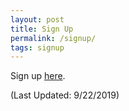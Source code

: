 ```yaml
---
layout: post
title: Sign Up
permalink: /signup/
tags: signup
---
```


Sign up [here](https://docs.google.com/forms/d/e/1FAIpQLSdVddvqaMaoVYya-njpw2WjQ6K4-YQaydEUnLJcgfVj64EUxA/viewform).


(Last Updated: 9/22/2019)

